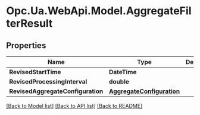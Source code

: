 # Opc.Ua.WebApi.Model.AggregateFilterResult

## Properties

Name | Type | Description | Notes
------------ | ------------- | ------------- | -------------
**RevisedStartTime** | **DateTime** |  | [optional] 
**RevisedProcessingInterval** | **double** |  | [optional] 
**RevisedAggregateConfiguration** | [**AggregateConfiguration**](AggregateConfiguration.md) |  | [optional] 

[[Back to Model list]](../README.md#documentation-for-models) [[Back to API list]](../README.md#documentation-for-api-endpoints) [[Back to README]](../README.md)

